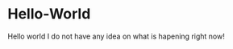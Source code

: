 # Hello-World
<html>
<head>

</head>
<body>

<p>
Hello world
 I do not have any idea on what is hapening right now!

</p>




</body>







</html>
